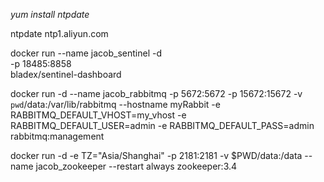 *yum install ntpdate*

ntpdate ntp1.aliyun.com



docker run --name jacob_sentinel -d \
-p 18485:8858 \
 bladex/sentinel-dashboard





docker run -d --name jacob_rabbitmq -p 5672:5672 -p 15672:15672 -v `pwd`/data:/var/lib/rabbitmq --hostname myRabbit -e RABBITMQ_DEFAULT_VHOST=my_vhost  -e RABBITMQ_DEFAULT_USER=admin -e RABBITMQ_DEFAULT_PASS=admin   rabbitmq:management





docker run -d -e TZ="Asia/Shanghai" -p 2181:2181 -v $PWD/data:/data --name jacob_zookeeper --restart always zookeeper:3.4